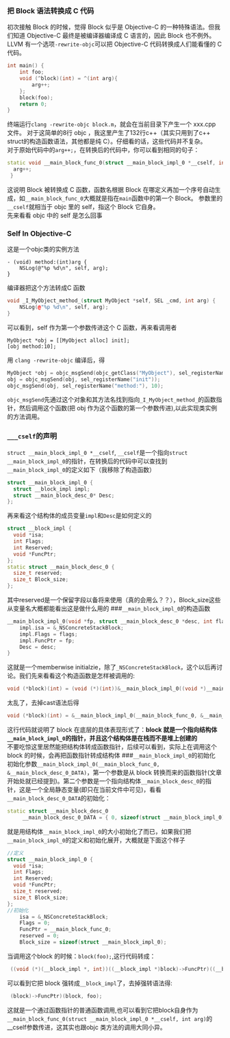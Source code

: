 ###	把 Block 语法转换成 C 代码
初次接触 Block 的时候，觉得 Block 似乎是 Objective-C 的一种特殊语法。但我们知道 Objective-C 最终是被编译器编译成 C 语言的，因此 Block 也不例外。LLVM 有一个选项`-rewrite-objc`可以把 Objective-C 代码转换成人们能看懂的 C 代码。
```c++
int main() {
	int foo;
	void (^block)(int) = ^(int arg){
		arg++;
	};
	block(foo);
	return 0;
}
```
终端运行`clang -rewrite-objc block.m`，就会在当前目录下产生一个 xxx.cpp 文件。 对于这简单的8行 objc ，我这里产生了132行c++（其实只用到了c++ struct的构造函数语法，其他都是纯 C）。仔细看的话，这些代码并不复杂。  
对于原始代码中的`arg++;`，在转换后的代码中，你可以看到相同的句子：
```c++
static void __main_block_func_0(struct __main_block_impl_0 *__cself, int arg) {
  arg++;
 }
```
这说明 Block 被转换成 C 函数，函数名根据 Block 在哪定义再加一个序号自动生成，如`__main_block_func_0`大概就是指在`main`函数中的第一个 Block。 参数里的`__cself`就相当于 objc 里的 self，指这个 Block 它自身。  
先来看看 objc 中的 self 是怎么回事
###	Self In Objective-C
这是一个objc类的实例方法
```objc
- (void) method:(int)arg {
	NSLog(@"%p %d\n", self, arg); 
}
```
编译器把这个方法转成C 函数
```c++
void _I_MyObject_method_(struct MyObject *self, SEL _cmd, int arg) {
	NSLog(@"%p %d\n", self, arg); 
}
```
可以看到，self 作为第一个参数传进这个 C 函数，再来看调用者
```objc
MyObject *obj = [[MyObject alloc] init];
[obj method:10];
```
用 `clang -rewrite-objc` 编译后，得
```c++
MyObject *obj = objc_msgSend(objc_getClass("MyObject"), sel_registerName("alloc"));
obj = objc_msgSend(obj, sel_registerName("init")); 
objc_msgSend(obj, sel_registerName("method:"), 10);
```
`objc_msgSend`先通过这个对象和其方法名找到指向`_I_MyObject_method_`的函数指针，然后调用这个函数(把 obj 作为这个函数的第一个参数传进),以此实现类实例的方法调用。
### `___cself`的声明
`struct __main_block_impl_0 *__cself`, `__cself`是一个指向`struct __main_block_impl_0`的指针，在转换后的代码中可以查找到`__main_block_impl_0`的定义如下（我移除了构造函数）
```c++
struct __main_block_impl_0 {
  struct __block_impl impl;
  struct __main_block_desc_0* Desc;
};
```
再来看这个结构体的成员变量`impl`和`Desc`是如何定义的
```c++
struct __block_impl {
  void *isa;
  int Flags;
  int Reserved;
  void *FuncPtr;
};
static struct __main_block_desc_0 {
  size_t reserved;
  size_t Block_size;
};
```
其中reserved是一个保留字段以备将来使用（真的会用么？？），Block_size这些从变量名大概都能看出这是做什么用的
###`__main_block_impl_0`的构造函数
```c++
__main_block_impl_0(void *fp, struct __main_block_desc_0 *desc, int flags=0) {
	impl.isa = &_NSConcreteStackBlock;
	impl.Flags = flags;
	impl.FuncPtr = fp;
	Desc = desc;
}
```
这就是一个memberwise initialzie，除了`_NSConcreteStackBlock`，这个以后再讨论。我们先来看看这个构造函数是怎样被调用的:
```c++
void (*block)(int) = (void (*)(int))&__main_block_impl_0((void *)__main_block_func_0, &__main_block_desc_0_DATA);
```
太乱了，去掉cast语法后得
```c++
void (*block)(int) = &__main_block_impl_0(__main_block_func_0, &__main_block_desc_0_DATA);
```
这行代码就说明了 block 在底层的具体表现形式了：**block 就是一个指向结构体`__main_block_impl_0`的指针，并且这个结构体是在栈而不是堆上创建的**  
不要吃惊这里居然能把结构体转成函数指针，后续可以看到，实际上在调用这个 block 的时候，会再把函数指针转成结构体
###`__main_block_impl_0`的初始化
初始化参数`__main_block_impl_0(__main_block_func_0, &__main_block_desc_0_DATA)`，第一个参数是从 block 转换而来的函数指针(文章开始处就已经提到)。第二个参数是一个指向结构体`__main_block_desc_0`的指针，这是一个全局静态变量(即只在当前文件中可见)，看看`__main_block_desc_0_DATA`的初始化：
```c++
static struct __main_block_desc_0
	 __main_block_desc_0_DATA = { 0, sizeof(struct __main_block_impl_0)};
```
就是用结构体`__main_block_impl_0`的大小初始化了而已，如果我们把`__main_block_impl_0`的定义和初始化展开，大概就是下面这个样子
```c++
//定义
struct __main_block_impl_0 {
  void *isa;
  int Flags;
  int Reserved;
  void *FuncPtr;
  size_t reserved;
  size_t Block_size;
};
//初始化
    isa = &_NSConcreteStackBlock;
    Flags = 0;
    FuncPtr = __main_block_func_0;
    reserved = 0;
    Block_size = sizeof(struct __main_block_impl_0);
```
当调用这个block 的时候：`block(foo);`,这行代码转成：
```c++
 ((void (*)(__block_impl *, int))((__block_impl *)block)->FuncPtr)((__block_impl *)block, foo);
```
可以看到它把 block 强转成`__block_impl`了，去掉强转语法得:
```c++
 (block)->FuncPtr)(block, foo);
```
这就是一个通过函数指针的普通函数调用,也可以看到它把block自身作为`__main_block_func_0(struct __main_block_impl_0 *__cself, int arg)`的__cself参数传进，这其实也跟objc 类方法的调用大同小异。



















